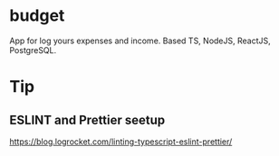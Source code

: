 # budget

App for log yours expenses and income. Based TS, NodeJS, ReactJS, PostgreSQL.

# Tip

## ESLINT and Prettier seetup

https://blog.logrocket.com/linting-typescript-eslint-prettier/
